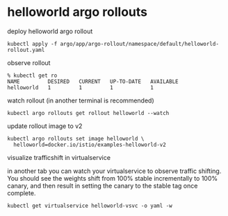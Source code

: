 # helloworld argo rollouts

deploy helloworld argo rollout
```
kubectl apply -f argo/app/argo-rollout/namespace/default/helloworld-rollout.yaml
```

observe rollout
```
% kubectl get ro
NAME         DESIRED   CURRENT   UP-TO-DATE   AVAILABLE
helloworld   1         1         1            1
```

watch rollout (in another terminal is recommended)
```
kubectl argo rollouts get rollout helloworld --watch   
```

update rollout image to v2
```
kubectl argo rollouts set image helloworld \
  helloworld=docker.io/istio/examples-helloworld-v2
```

visualize trafficshift in virtualservice

in another tab you can watch your virtualservice to observe traffic shifting. You should see the weights shift from 100% stable incrementally to 100% canary, and then result in setting the canary to the stable tag once complete.
```
kubectl get virtualservice helloworld-vsvc -o yaml -w
```
